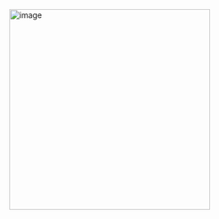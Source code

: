<img width="359" alt="image" src="https://github.com/cancelself/cancelself/assets/332509/1f85a170-d830-43a0-aaba-3abe7b71758e">
